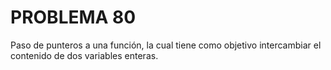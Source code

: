 # PROBLEMA 80

Paso de punteros a una función, la cual tiene como objetivo intercambiar el contenido de dos 
variables enteras.
